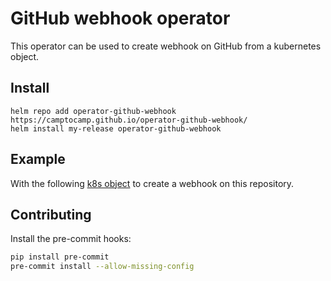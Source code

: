 # GitHub webhook operator

This operator can be used to create webhook on GitHub from a kubernetes object.

## Install

```
helm repo add operator-github-webhook https://camptocamp.github.io/operator-github-webhook/
helm install my-release operator-github-webhook
```

## Example

With the following [k8s object](./tests/webhook.yaml) to create a webhook on this repository.

## Contributing

Install the pre-commit hooks:

```bash
pip install pre-commit
pre-commit install --allow-missing-config
```
